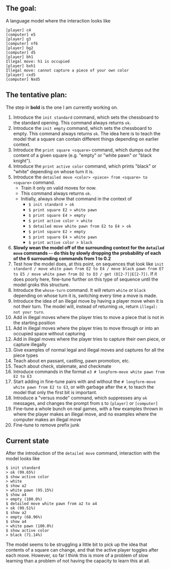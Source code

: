 ## The goal:

A language model where the interaction looks like

```
[player] c4
[computer] e5
[player] g3
[computer] nf6
[player] bg2
[computer] d5
[player] bh1
Illegal move: h1 is occupied
[player] bxh1
Illegal move: cannot capture a piece of your own color
[player] cxd5
[computer] Nxd5
```

## The tentative plan:

The step in **bold** is the one I am currently working on.

1. Introduce the `init standard` command, which sets the chessboard to the standard opening. This command always returns `ok`.
2. Introduce the `init empty` command, which sets the chessboard to empty. This command always returns `ok`. The idea here is to teach the model that a square can contain different things depending on earlier context.
3. Introduce the `print square <square>` command, which dumps out the content of a given square (e.g. "empty" or "white pawn" or "black knight").
4. Introduce the `print active color` command, which prints "black" or "white" depending on whose turn it is.
5. Introduce the `detailed move <color> <piece> from <square> to <square>` command.
    * Train it only on valid moves for now.
    * This command always returns `ok`.
    * Initially, always show that command in the context of
        * `$ init standard > ok`
        * `$ print square E2 > white pawn`
        * `$ print square E4 > empty`
        * `$ print active color > white`
        * `$ detailed move white pawn from E2 to E4 > ok`
        * `$ print square E2 > empty`
        * `$ print square E4 > white pawn`
        * `$ print active color > black`
6. **Slowly wean the model off of the surrounding context for the `detailed move` commands -- do this by slowly dropping the probability of each of the 6 surrounding commands from 1 to 0.2**
7. Test how the model does, at this point, on sequences that look like `init standard / move white pawn from E2 to E4 / move black pawn from E7 to E5 / move white pawn from D2 to D3 / get (D[2-7]|E[2-7])`. If it does poorly here, fine-tune further on this type of sequence until the model groks this structure.
8. Introduce the `whose-turn` command. It will return `white` or `black` depending on whose turn it is, switching every time a move is made.
9. Introduce the idea of an illegal move by having a player move when it is not their turn. The model will, instead of returning `ok`, return `illegal: not your turn`.
10. Add in illegal moves where the player tries to move a piece that is not in the starting position
11. Add in illegal moves where the player tries to move through or into an occupied space without capturing
12. Add in illegal moves where the player tries to capture their own piece, or capture illegally
13. Give examples of normal legal and illegal moves and captures for all the piece types
14. Teach about en passant, castling, pawn promotion, etc.
15. Teach about check, stalemate, and checkmate
16. Introduce commands in the format `e3 # longform-move white pawn from E2 to E3`
17. Start adding in fine-tune pairs with and without the `# longform-move white pawn from E2 to E3`, or with garbage after the `#`, to teach the model that only the first bit is important.
18. Introduce a "versus mode" command, which suppresses any `ok` messages, and changes the prompt from `$` to `[player]` or `[computer]`
19. Fine-tune a whole bunch on real games, with a few examples thrown in where the player makes an illegal move, and no examples where the computer makes an illegal move
20. Fine-tune to remove prefix junk

## Current state

After the introduction of the `detailed move` command, interaction with the model looks like

```
$ init standard
> ok (99.65%)
$ show active color
> white
$ show a2
> white pawn (95.15%)
$ show a4
> empty (100.0%)
$ detailed move white pawn from a2 to a4
> ok (99.51%)
$ show a2
> empty (68.96%)
$ show a4
> white pawn (100.0%)
$ show active color
> black (71.14%)
```

The model seems to be struggling a little bit to pick up the idea that contents of a square can change, and that the active player toggles after each move. However, so far I think this is more of a problem of slow learning than a problem of not having the capacity to learn this at all.
